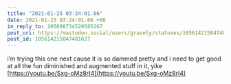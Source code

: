 ```yaml
---
title: "2021-01-25 03:24:01.66"
date: 2021-01-25 03:24:01.66 +00
in_reply_to: 105608734520585267
post_uri: https://mastodon.social/users/gravely/statuses/105614215847481627
post_id: 105614215847481627
---
```

i’m trying this one next cause it is so dammed pretty and i need to get good at all the fun diminished and augmented stuff in it, yike [https://youtu.be/Sxg-oMz8rI4](https://youtu.be/Sxg-oMz8rI4)


